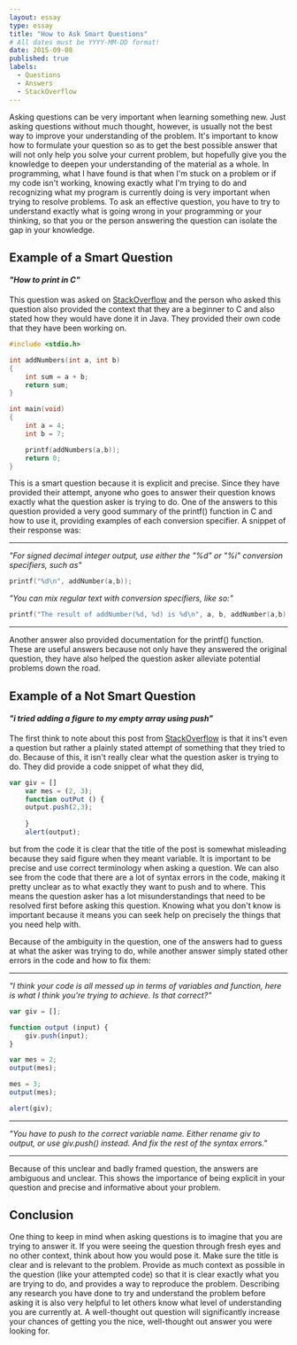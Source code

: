 ```yaml
---
layout: essay
type: essay
title: "How to Ask Smart Questions"
# All dates must be YYYY-MM-DD format!
date: 2015-09-08
published: true
labels:
  - Questions
  - Answers
  - StackOverflow
---
```


Asking questions can be very important when learning something new. Just asking questions without much thought, however, is usually not the best way to improve your understanding of the problem. It's important to know how to formulate your question so as to get the best possible answer that will not only help you solve your current problem, but hopefully give you the knowledge to deepen your understanding of the material as a whole. In programming, what I have found is that when I'm stuck on a problem or if my code isn't working, knowing exactly what I'm trying to do and recognizing what my program is currently doing is very important when trying to resolve problems. To ask an effective question, you have to try to understand exactly what is going wrong in your programming or your thinking, so that you or the person answering the question can isolate the gap in your knowledge.

## Example of a Smart Question

#### *"How to print in C"*

This question was asked on [StackOverflow](https://stackoverflow.com/questions/2162758/how-to-print-in-c) and the person who asked this question also provided the context that they are a beginner to C and also stated how they would have done it in Java. They provided their own code that they have been working on.

```C
#include <stdio.h>

int addNumbers(int a, int b)
{
    int sum = a + b;
    return sum;
}

int main(void)
{
    int a = 4;
    int b = 7;

    printf(addNumbers(a,b));
    return 0;
}
```

This is a smart question because it is explicit and precise. Since they have provided their attempt, anyone who goes to answer their question knows exactly what the question asker is trying to do. One of the answers to this question provided a very good summary of the printf() function in C and how to use it, providing examples of each conversion specifier. A snippet of their response was:

---
*"For signed decimal integer output, use either the "%d" or "%i" conversion specifiers, such as"*

```C
printf("%d\n", addNumber(a,b));
```
*"You can mix regular text with conversion specifiers, like so:"*
```C
printf("The result of addNumber(%d, %d) is %d\n", a, b, addNumber(a,b));
```
---

Another answer also provided documentation for the printf() function. These are useful answers because not only have they answered the original question, they have also helped the question asker alleviate potential problems down the road.

## Example of a Not Smart Question

#### *"i tried adding a figure to my empty array using push"*

The first think to note about this post from [StackOverflow](https://stackoverflow.com/questions/73651500/i-tried-adding-a-figure-to-my-empty-array-using-push) is that it ins't even a question but rather a plainly stated attempt of something that they tried to do. Because of this, it isn't really clear what the question asker is trying to do. They did provide a code snippet of what they did, 

```javascript
var giv = []
    var mes = (2, 3);
    function outPut () {
    output.push(2,3); 
        
    }
    alert(output);
```

but from the code it is clear that the title of the post is somewhat misleading because they said figure when they meant variable. It is important to be precise and use correct terminology when asking a question. We can also see from the code that there are a lot of syntax errors in the code, making it pretty unclear as to what exactly they want to push and to where. This means the question asker has a lot misunderstandings that need to be resolved first before asking this question. Knowing what you don't know is important because it means you can seek help on precisely the things that you need help with.

Because of the ambiguity in the question, one of the answers had to guess at what the asker was trying to do, while another answer simply stated other errors in the code and how to fix them:

---
*"I think your code is all messed up in terms of variables and function, here is what I think you're trying to achieve. Is that correct?"*

```javascript
var giv = [];

function output (input) {
    giv.push(input);
}

var mes = 2;
output(mes);

mes = 3;
output(mes);

alert(giv);
```
---
*"You have to push to the correct variable name. Either rename giv to output, or use giv.push() instead. And fix the rest of the syntax errors."*

---

Because of this unclear and badly framed question, the answers are ambiguous and unclear. This shows the importance of being explicit in your question and precise and informative about your problem.

## Conclusion

One thing to keep in mind when asking questions is to imagine that you are trying to answer it. If you were seeing the question through fresh eyes and no other context, think about how you would pose it. Make sure the title is clear and is relevant to the problem. Provide as much context as possible in the question (like your attempted code) so that it is clear exactly what you are trying to do, and provides a way to reproduce the problem. Describing any research you have done to try and understand the problem before asking it is also very helpful to let others know what level of understanding you are currently at. A well-thought out question will significantly increase your chances of getting you the nice, well-thought out answer you were looking for.  
